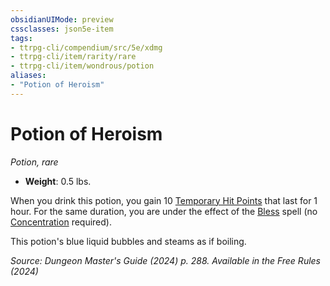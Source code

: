 ```yaml
---
obsidianUIMode: preview
cssclasses: json5e-item
tags:
- ttrpg-cli/compendium/src/5e/xdmg
- ttrpg-cli/item/rarity/rare
- ttrpg-cli/item/wondrous/potion
aliases: 
- "Potion of Heroism"
---
```

# Potion of Heroism
*Potion, rare*  

- **Weight**: 0.5 lbs.

When you drink this potion, you gain 10 [Temporary Hit Points](temporary-hit-points-xphb.md) that last for 1 hour. For the same duration, you are under the effect of the [Bless](bless-xphb.md) spell (no [Concentration](conditions.md#Concentration) required).

This potion's blue liquid bubbles and steams as if boiling.

*Source: Dungeon Master's Guide (2024) p. 288. Available in the Free Rules (2024)*